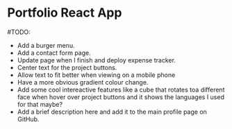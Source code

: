 # Portfolio React App

#TODO:
- Add a burger menu.
- Add a contact form page.
- Update page when I finish and deploy expense tracker.
- Center text for the project buttons.
- Allow text to fit better when viewing on a mobile phone
- Have a more obvious gradient colour change.
- Add some cool intereactive features like a cube that rotates toa different face when hover over project buttons and it shows the languages I used for that maybe?
- Add a brief description here and add it to the main profile page on GitHub.
